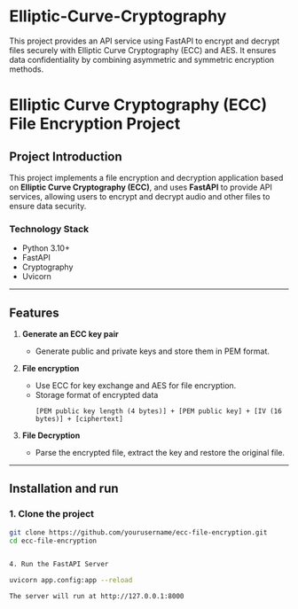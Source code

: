# Elliptic-Curve-Cryptography
This project provides an API service using FastAPI to encrypt and decrypt files securely with Elliptic Curve Cryptography (ECC) and AES. It ensures data confidentiality by combining asymmetric and symmetric encryption methods.



# Elliptic Curve Cryptography (ECC) File Encryption Project

## Project Introduction
This project implements a file encryption and decryption application based on **Elliptic Curve Cryptography (ECC)**, and uses **FastAPI** to provide API services, allowing users to encrypt and decrypt audio and other files to ensure data security.

### **Technology Stack**
- Python 3.10+
- FastAPI
- Cryptography
- Uvicorn

---

## **Features**
1. **Generate an ECC key pair**  
   - Generate public and private keys and store them in PEM format.

2. **File encryption**  
   - Use ECC for key exchange and AES for file encryption.
   - Storage format of encrypted data  
     ```
     [PEM public key length (4 bytes)] + [PEM public key] + [IV (16 bytes)] + [ciphertext]
     ```
   
3. **File Decryption**
   - Parse the encrypted file, extract the key and restore the original file.

---

## **Installation and run**

### **1. Clone the project**
```bash
git clone https://github.com/yourusername/ecc-file-encryption.git
cd ecc-file-encryption


4. Run the FastAPI Server

uvicorn app.config:app --reload

The server will run at http://127.0.0.1:8000
